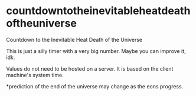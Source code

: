 # countdowntotheinevitableheatdeathoftheuniverse
Countdown to the Inevitable Heat Death of the Universe

This is just a silly timer with a very big number. Maybe you can improve it, idk.

Values do not need to be hosted on a server. It is based on the client machine's system time.

*prediction of the end of the universe may change as the eons progress.
